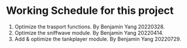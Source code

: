 # Working Schedule for this project

1. Optimize the trasport functions.       By Benjamin Yang 20220328.
2. Optimize the sniffwave module.         By Benjamin Yang 20220414.
3. Add & optimize the tankplayer module.  By Benjamin Yang 20220729.
